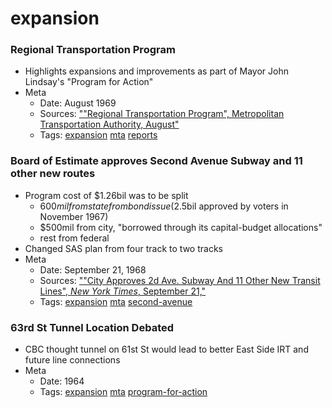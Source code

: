 # expansion
### Regional Transportation Program

- Highlights expansions and improvements as part of Mayor John Lindsay's "Program for Action"
- Meta
  - Date: August 1969
  - Sources: [""Regional Transportation Program", Metropolitan Transportation Authority, August"]([link](https://ia800502.us.archive.org/14/items/regionaltranspor00newy/regionaltranspor00newy.pdf))
  - Tags: [expansion](../tags/expansion.md) [mta](../tags/mta.md) [reports](../tags/reports.md)

### Board of Estimate approves Second Avenue Subway and 11 other new routes

- Program cost of $1.26bil was to be split
  - $600mil from state from bond issue ($2.5bil approved by voters in November 1967)
  - $500mil from city, "borrowed through its capital-budget allocations"
  - rest from federal
- Changed SAS plan from four track to two tracks
- Meta
  - Date: September 21, 1968
  - Sources: [""City Approves 2d Ave. Subway And 11 Other New Transit Lines", *New York Times*, September 21,"]([link](http://query.nytimes.com/gst/abstract.html?res=9B05E5DD1E31E034BC4951DFBF668383679EDE&legacy=true))
  - Tags: [expansion](../tags/expansion.md) [mta](../tags/mta.md) [second-avenue](../tags/second-avenue.md)

### 63rd St Tunnel Location Debated

- CBC thought tunnel on 61st St would lead to better East Side IRT and future line connections
- Meta
  - Date: 1964
  - Tags: [expansion](../tags/expansion.md) [mta](../tags/mta.md) [program-for-action](../tags/program-for-action.md)

